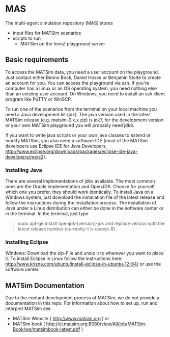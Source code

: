 MAS
===

The multi-agent simulation repository (MAS) stores
- input files for MATSim scenarios
- scripts to run
	* MATSim on the InnoZ playground server

## Basic requirements
To access the MATSim data, you need a user account on the playground. Just contact either Benno Bock, Daniel Hosse or Benjamin Stolte to create an account for you.
You can access the playground via ssh. If you're computer has a Linux or an OS operating system, you need nothing else than an existing user account. On Windows, you need to install an ssh client program like PuTTY or WinSCP.

To run one of the scenarios from the terminal on your local machine you need a Java development kit (jdk). The java version used in the latest MATSim release (e.g. matsim-0.x.x.zip) is jdk7, for the development version or your own MATSim playground you will probably need jdk8.

If you want to write java scripts or your own java classes to extend or modify MATSim, you also need a software IDE (most of the MATSim developers use Eclipse IDE for Java Developers, http://www.eclipse.org/downloads/packages/eclipse-ide-java-developers/mars2).

### Installing Java
There are several implementations of jdks available. The most common ones are the Oracle implementation and OpenJDK. Choose for yourself which one you prefer, they should work identically.
To install Java on a Windows system, just download the installation file of the latest release and follow the instructions during the installation process.
The installation of Java under a Linux distribution can either be done in the software center or in the terminal. In the terminal, just type
> sudo apt-ge install openjdk-[version]-jdk
and replace version with the latest release number (currently it is openjk-8).

### Installing Eclipse
Windows: Download the zip-File and unzip it to wherever you want to place it.
To install Eclipse in Linux follow the instructions here: http://www.krizna.com/ubuntu/install-eclipse-in-ubuntu-12-04/ or use the software center.

## MATSim Documentation
Due to the contant development process of MATSim, we do not provide a documentation in this repo. For information about how to set up, run and interpret MATSim see
- MATSim Website ( http://www.matsim.org )
or
- MATSim book ( http://ci.matsim.org:8080/view/All/job/MATSim-Book/ws/matsimbook-latest.pdf )
